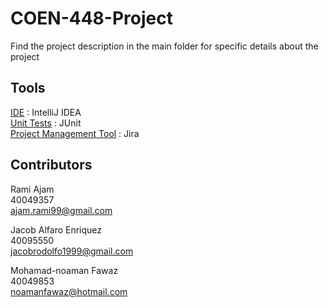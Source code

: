 # COEN-448-Project
Find the project description in the main folder for specific details about the project

## Tools
<ins>IDE</ins> : IntelliJ IDEA <br>
<ins>Unit Tests</ins> : JUnit <br>
<ins>Project Management Tool</ins> : Jira <br> 

## Contributors
Rami Ajam  
40049357  
ajam.rami99@gmail.com

Jacob Alfaro Enriquez  
40095550  
jacobrodolfo1999@gmail.com  

Mohamad-noaman Fawaz <br>
40049853 <br>
noamanfawaz@hotmail.com <br>

